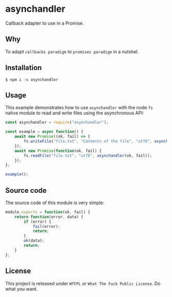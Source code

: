 # asynchandler

Callback adapter to use in a Promise. 

## Why

To adapt `callbacks paradigm` to `promises paradigm` in a nutshel.

## Installation

`$ npm i -s asynchandler`

## Usage

This example demonstrates how to use `asynchandler` with the node `fs` native module to read and write files using the asynchronous API:

```js
const asynchandler = require("asynchandler");

const example = async function() {
	await new Promise((ok, fail) => {
		fs.writeFile("file.txt", "Contents of the file", "utf8", asynchandler(ok, fail));
	});
	await new Promise(function(ok, fail) {
		fs.readFile("file.txt", "utf8", asynchandler(ok, fail));
	});
};

example();
```

## Source code

The source code of this module is very simple:

```js
module.exports = function(ok, fail) {
	return function(error, data) {
		if (error) {
			fail(error);
			return;
		}
		ok(data);
		return;
	}
};
```

## License

This project is released under `WTFPL` or `What The Fuck Public License`. Do what you want.



